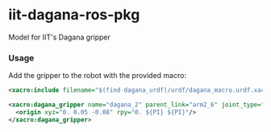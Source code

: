 # iit-dagana-ros-pkg
Model for IIT's Dagana gripper

### Usage
Add the gripper to the robot with the provided macro:
```xml
<xacro:include filename="$(find dagana_urdf)/urdf/dagana_macro.urdf.xacro" />

<xacro:dagana_gripper name="dagana_2" parent_link="arm2_6" joint_type="fixed">
  <origin xyz="0. 0.05 -0.08" rpy="0. ${PI} ${PI}"/>
</xacro:dagana_gripper>
```

